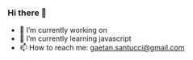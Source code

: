### Hi there 👋


- 🔭 I’m currently working on 
- 🌱 I’m currently learning javascript
- 📫 How to reach me: gaetan.santucci@gmail.com


